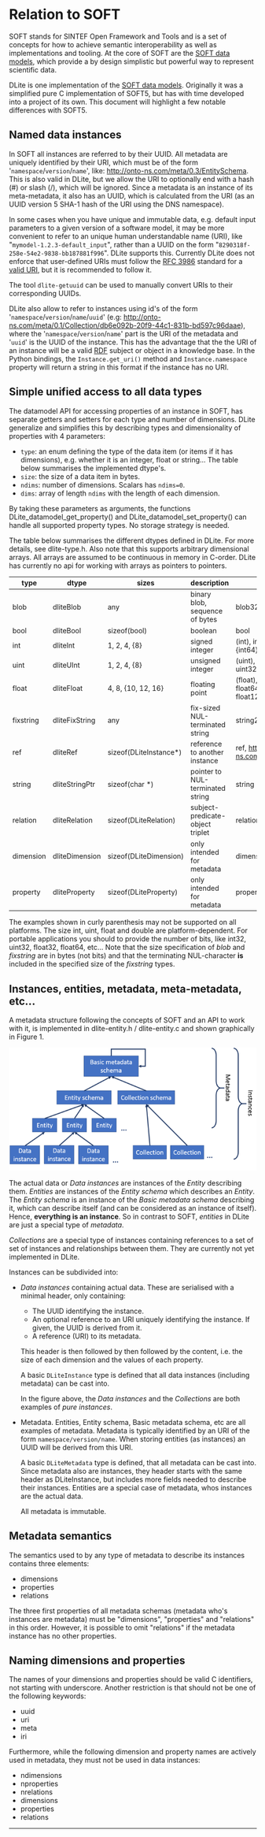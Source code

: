 Relation to SOFT
================
SOFT stands for SINTEF Open Framework and Tools and is a set of
concepts for how to achieve semantic interoperability as well as
implementations and tooling.  At the core of SOFT are the [SOFT data
models], which provide a by design simplistic but powerful way to
represent scientific data.

DLite is one implementation of the [SOFT data models].  Originally it
was a simplified pure C implementation of SOFT5, but has with time
developed into a project of its own.  This document will highlight a
few notable differences with SOFT5.


Named data instances
--------------------
In SOFT all instances are referred to by their UUID.  All metadata are
uniquely identified by their URI, which must be of the form
'`namespace`/`version`/`name`', like:
http://onto-ns.com/meta/0.3/EntitySchema.  This is also valid in
DLite, but we allow the URI to optionally end with a hash (#) or slash
(/), which will be ignored.  Since a metadata is an instance of its
meta-metadata, it also has an UUID, which is calculated from the URI
(as an UUID version 5 SHA-1 hash of the URI using the DNS namespace).

In some cases when you have unique and immutable data, e.g. default
input parameters to a given version of a software model, it may be
more convenient to refer to an unique human understandable name (URI),
like "`mymodel-1.2.3-default_input`", rather than a UUID on the form
"`8290318f-258e-54e2-9838-bb187881f996`".  DLite supports this.
Currently DLite does not enforce that user-defined URIs must follow the
[RFC 3986] standard for a [valid URI], but it is recommended to
follow it.

The tool `dlite-getuuid` can be used to manually convert URIs to their
corresponding UUIDs.

DLite also allow to refer to instances using id's of the form
'`namespace`/`version`/`name`/`uuid`' (e.g:
http://onto-ns.com/meta/0.1/Collection/db6e092b-20f9-44c1-831b-bd597c96daae),
where the '`namespace`/`version`/`name`' part is the URI of the
metadata and '`uuid`' is the UUID of the instance.  This has the
advantage that the the URI of an instance will be a valid [RDF]
subject or object in a knowledge base.  In the Python bindings, the
`Instance.get_uri()` method and `Instance.namespace` property will return a
string in this format if the instance has no URI.


Simple unified access to all data types
---------------------------------------
The datamodel API for accessing properties of an instance in SOFT, has
separate getters and setters for each type and number of dimensions.
DLite generalize and simplifies this by describing types and
dimensionality of properties with 4 parameters:

  - `type`: an enum defining the type of the data item (or items if
    it has dimensions), e.g. whether it is an integer, float or string...
    The table below summarises the implemented dtype's.
  - `size`: the size of a data item in bytes.
  - `ndims`: number of dimensions.  Scalars has ``ndims=0``.
  - `dims`: array of length `ndims` with the length of each dimension.

By taking these parameters as arguments, the functions
DLite_datamodel_get_property() and DLite_datamodel_set_property() can handle
all supported property types.  No storage strategy is needed.

The table below summarises the different dtypes defined in DLite.  For
more details, see dlite-type.h.  Also note that this supports arbitrary
dimensional arrays.  All arrays are assumed to be continuous in memory
in C-order.  DLite has currently no api for working with arrays as
pointers to pointers.

type      | dtype          | sizes                  | description                      | examples
----      | -----          | -----                  | -----------                      | --------
blob      | dliteBlob      | any                    | binary blob, sequence of bytes   | blob32, blob128, ...
bool      | dliteBool      | sizeof(bool)           | boolean                          | bool
int       | dliteInt       | 1, 2, 4, {8}           | signed integer                   | (int), int8, int16, int32, {int64}
uint      | dliteUInt      | 1, 2, 4, {8}           | unsigned integer                 | (uint), uint8, uint16, uint32, {uint64}
float     | dliteFloat     | 4, 8, {10, 12, 16}     | floating point                   | (float), (double), float32, float64, {float80, float96, float128}
fixstring | dliteFixString | any                    | fix-sized NUL-terminated string  | string20, string4000, ...
ref       | dliteRef       | sizeof(DLiteInstance*) | reference to another instance    | ref, http://onto-ns.com/meta/0.1/MyEntity
string    | dliteStringPtr | sizeof(char *)         | pointer to NUL-terminated string | string
relation  | dliteRelation  | sizeof(DLiteRelation)  | subject-predicate-object triplet | relation
dimension | dliteDimension | sizeof(DLiteDimension) | only intended for metadata       | dimension
property  | dliteProperty  | sizeof(DLiteProperty)  | only intended for metadata       | property

The examples shown in curly parenthesis may not be supported on all
platforms.  The size int, uint, float and double are
platform-dependent.  For portable applications you should to provide
the number of bits, like int32, uint32, float32, float64, etc...  Note
that the size specification of *blob* and *fixstring* are in bytes
(not bits) and that the terminating NUL-character __is__ included in the
specified size of the *fixstring* types.


Instances, entities, metadata, meta-metadata, etc...
----------------------------------------------------
A metadata structure following the concepts of SOFT and an API to work
with it, is implemented in dlite-entity.h / dlite-entity.c and shown
graphically in Figure 1.

![Metadata structure][fig1]

The actual data or *Data instances* are instances of the *Entity*
describing them.  *Entities* are instances of the *Entity schema*
which describes an *Entity*.  The *Entity schema* is an instance of
the *Basic metadata schema* describing it, which can describe itself
(and can be considered as an instance of itself).  Hence, **everything
is an instance**.  So in contrast to SOFT, *entities* in DLite are just
a special type of *metadata*.

*Collections* are a special type of instances containing references to
a set of set of instances and relationships between them.  They are
currently not yet implemented in DLite.

Instances can be subdivided into:

  - *Data instances* containing actual data.  These are serialised with a
    minimal header, only containing:
      - The UUID identifying the instance.
      - An optional reference to an URI uniquely identifying the instance.
        If given, the UUID is derived from it.
      - A reference (URI) to its metadata.

    This header is then followed by then followed by the content,
    i.e. the size of each dimension and the values of each property.

    A basic `DLiteInstance` type is defined that all data instances
    (including metadata) can be cast into.

    In the figure above, the *Data instances* and the *Collections* are
    both examples of *pure instances*.

  - Metadata.  Entities, Entity schema, Basic metadata schema, etc are
    all examples of metadata.  Metadata is typically identified by an
    URI of the form `namespace/version/name`.  When storing entities
    (as instances) an UUID will be derived from this URI.

    A basic `DLiteMetadata` type is defined, that all metadata can be
    cast into.  Since metadata also are instances, they header starts
    with the same header as DLiteInstance, but includes more fields
    needed to describe their instances.  Entities are a special case
    of metadata, whos instances are the actual data.

    All metadata is immutable.


Metadata semantics
------------------
The semantics used to by any type of metadata to describe its instances
contains three elements:

  - dimensions
  - properties
  - relations

The three first properties of all metadata schemas (metadata who's
instances are metadata) must be "dimensions", "properties" and
"relations" in this order.  However, it is possible to omit
"relations" if the metadata instance has no other properties.


Naming dimensions and properties
--------------------------------
The names of your dimensions and properties should be valid C identifiers,
not starting with underscore.  Another restriction is that should not be
one of the following keywords:

  - uuid
  - uri
  - meta
  - iri

Furthermore, while the following dimension and property names are
actively used in metadata, they must not be used in data instances:

  - ndimensions
  - nproperties
  - nrelations
  - dimensions
  - properties
  - relations

---

[SOFT data models]: https://github.com/NanoSim/Porto/blob/porto/Preview-Final-Release/doc/manual/02_soft_introduction.md#soft5-features
[RFC 3986]: https://datatracker.ietf.org/doc/html/rfc3986
[valid URI]: https://en.wikipedia.org/wiki/Uniform_Resource_Identifier#syntax
[RDF]: https://en.wikipedia.org/wiki/Semantic_triple
[fig1]: SOFT-metadata-structure.png "Figure 1. Metadata structure."
